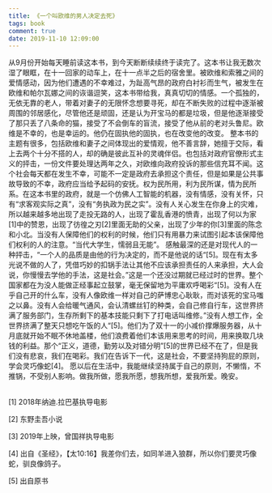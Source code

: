 ```yaml
---
title: 《一个叫欧维的男人决定去死》
tags: book
comment: true
date: 2019-11-10 12:09:00
---
```

从9月份开始每天睡前读这本书，到今天断断续续终于读完了。这本书让我无数次湿了眼眶，在十一回家的动车上，在十一点半之后的宿舍里。被欧维和索雅之间的爱情感动，因为他们遭遇的不幸难过，为趾高气昂的政府白衬衫而生气，被发生在欧维和帕尔瓦娜之间的诙谐逗笑，这本书带给我，真真切切的情感。一个孤独的，无依无靠的老人，带着对妻子的无限怀念想要寻死，却在不断失败的过程中逐渐被周围的邻居感化，尽管他还是顽固，还是认为开宝马的都是垃圾，但是他逐渐接受了那只丢了八条命的猫，接受了不会倒车的盲流，接受了他从前的老对头鲁尼。欧维是不幸的，也是幸运的。他仍在固执他的固执，也在改变他的改变。
整本书的主题有很多，包括欧维和妻子之间体现出的爱情观，他不善言辞，她擅于交际，看上去两个十分不搭的人，却的确是彼此互补的灵魂伴侣。也包括对政府官僚形式主义的抨击，一份文件要处理达两年之久，对欧维向政府投诉的那些信充耳不闻。这个社会每天都在发生不幸，可能不一定是政府去承担这个责任，但是如果是公共事故导致的不幸，政府应当给予起码的安抚。权为民所用，利为民所谋，情为民所系。在这本书里的政府，就是一个仿佛人工智能的机器，没有情感，没有关怀，只有“求客观实际之真”，没有“务执政为民之实”。没有人关心发生在你身上的灾难，所以越来越多地出现了走投无路的人，出现了霍乱香港的愤青，出现了何以为家[1]中的赞恩，出现了彷徨之刃[2]里面无助的父亲，出现了少年的你[3]里面的陈念和小北。当没有人保障他们的权利的时候，他们只有用暴力来试图引起本该保障他们权利的人的注意。“当代大学生，懦弱且无能”。
感触最深的还是对现代人的一种抨击，“一个人的品质是由他的行为决定的，而不是他说的话“[5]。现在有太多光说不做的人了，凭借巧妙的扣锅手法让其他不应该承担责任的人来承担，大人会说，你慢慢去学他的手法，这是社会。”这是一个还没过期就已经过时的世界。整个国家都在为没人能做正经事起立鼓掌，毫无保留地为平庸欢呼喝彩“[5]。没有人在乎自己开的什么车，没有人像欧维一样对自己的萨博忠心耿耿，而对该死的宝马嗤之以鼻。没有人会给暖气通风，会认清螺丝钉的种类，会自己修自行车，这世界挤满了服务部门，生存所剩下的基本技能只剩下了打电话叫维修。”没有人想工作，全世界挤满了整天只想吃午饭的人“[5]。他们为了双十一的小减价撑爆服务器，从十月底就开始不眠不休地盖楼，他们浪费着他们本该用来思考的时间，用来换取几块钱的利益。那个“正义，道德，勤劳以及对错分明”[5]的世界已经不在了，但是我们没有悲哀，我们在喝彩。我们在告诉下一代，这是社会，不要坚持狗屁的原则，学会灵巧像蛇[4]。
愿以后在生活中，我能继续坚持属于自己的原则，不懒惰，不推锅，不受别人影响。做我所做，愿我所愿，想我所想，爱我所爱。晚安。


</br>
[1] 2018年纳迪.拉巴基执导电影

[2] 东野圭吾小说

[3] 2019年上映，曾国祥执导电影

[4] 出自《圣经》，【太10:16】我差你们去，如同羊进入狼群，所以你们要灵巧像蛇，驯良像鸽子。

[5] 出自原书
